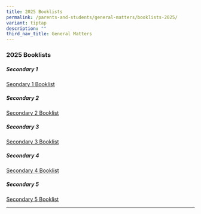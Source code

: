 ```yaml
---
title: 2025 Booklists
permalink: /parents-and-students/general-matters/booklists-2025/
variant: tiptap
description: ""
third_nav_title: General Matters
---
```

<h3>2025 Booklists</h3>
<h5>Secondary 1</h5>
<p><a href="https://www.serangoonsec.moe.edu.sg/files/Booklists/Booklists%202025/Serangoon_Sec_Sch_Booklist_2025_Sec_1.pdf" rel="noopener nofollow" target="_blank">Seondary 1 Booklist</a>
</p>
<h5>Secondary 2</h5>
<p><a href="https://www.serangoonsec.moe.edu.sg/files/Booklists/Booklists%202025/Serangoon_Sec_Sch_Booklist_2025_Sec_2.pdf" rel="noopener nofollow" target="_blank">Secondary 2 Booklist</a>
</p>
<h5>Secondary 3</h5>
<p><a href="https://www.serangoonsec.moe.edu.sg/files/Booklists/Booklists%202025/Serangoon_Sec_Sch_Booklist_2025_Sec_3.pdf" rel="noopener nofollow" target="_blank">Secondary 3 Booklist</a>
</p>
<h5>Secondary 4</h5>
<p><a href="/files/Booklists/Booklists%202025/Serangoon_Sec_Sch_Booklist_2025_Sec_4.pdf" rel="noopener noreferrer nofollow" target="_blank">Secondary 4 Booklist</a>
</p>
<h5>Secondary 5</h5>
<p><a href="https://www.serangoonsec.moe.edu.sg/files/Booklists/Booklists%202025/Serangoon_Sec_Sch_Booklist_2025_Sec_5.pdf" rel="noopener nofollow" target="_blank">Secondary 5 Booklist</a>
</p>
<hr>
<p></p>